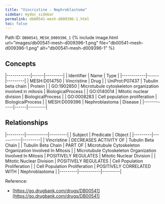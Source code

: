 ```yaml
---
title: "Vincristine - Nephroblastoma"
sidebar: mydoc_sidebar
permalink: db00541-mesh-d009396-1.html
toc: false 
---
```



Path ID: `DB00541_MESH_D009396_1`
{% include image.html url="images/db00541-mesh-d009396-1.png" file="db00541-mesh-d009396-1.png" alt="db00541-mesh-d009396-1" %}

## Concepts

|------------|------|---------|
| Identifier | Name | Type    |
|------------|------|---------|
| MESH:D014750 | Vincristine | Drug |
| UniProt:P07437 | Tubulin beta chain | Protein |
| GO:1902850 | Microtubule cytoskeleton organization involved in mitosis | BiologicalProcess |
| GO:0140014 | Mitotic nuclear division | BiologicalProcess |
| GO:0008283 | Cell population proliferation | BiologicalProcess |
| MESH:D009396 | Nephroblastoma | Disease |
|------------|------|---------|

## Relationships

|---------|-----------|---------|
| Subject | Predicate | Object  |
|---------|-----------|---------|
| Vincristine | DECREASES ACTIVITY OF | Tubulin Beta Chain |
| Tubulin Beta Chain | PART OF | Microtubule Cytoskeleton Organization Involved In Mitosis |
| Microtubule Cytoskeleton Organization Involved In Mitosis | POSITIVELY REGULATES | Mitotic Nuclear Division |
| Mitotic Nuclear Division | POSITIVELY REGULATES | Cell Population Proliferation |
| Cell Population Proliferation | POSITIVELY CORRELATED WITH | Nephroblastoma |
|---------|-----------|---------|

Reference: 
  - [https://go.drugbank.com/drugs/DB00541](https://go.drugbank.com/drugs/DB00541)
